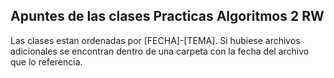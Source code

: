 ## Apuntes de las clases Practicas Algoritmos 2 RW

Las clases estan ordenadas por [FECHA]-[TEMA]. Si hubiese archivos adicionales se encontran dentro de una carpeta con la fecha del archivo que lo referencia.
